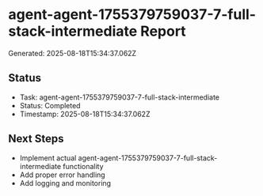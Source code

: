 # agent-agent-1755379759037-7-full-stack-intermediate Report

Generated: 2025-08-18T15:34:37.062Z

## Status
- Task: agent-agent-1755379759037-7-full-stack-intermediate
- Status: Completed
- Timestamp: 2025-08-18T15:34:37.062Z

## Next Steps
- Implement actual agent-agent-1755379759037-7-full-stack-intermediate functionality
- Add proper error handling
- Add logging and monitoring
